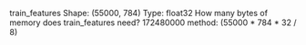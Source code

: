 train_features Shape: (55000, 784) Type: float32
How many bytes of memory does train_features need?
172480000
method: (55000 * 784 * 32 / 8)
